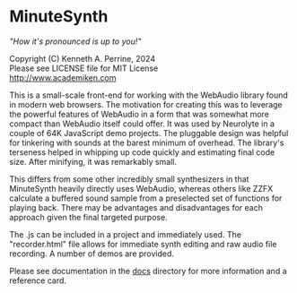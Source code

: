 # MinuteSynth

*"How it's pronounced is up to you!"*

Copyright (C) Kenneth A. Perrine, 2024<br>
Please see LICENSE file for MIT License<br>
http://www.academiken.com

This is a small-scale front-end for working with the WebAudio library found in modern web browsers. The motivation for creating this was to leverage the powerful features of WebAudio in a form that was somewhat more compact than WebAudio itself could offer. It was used by Neurolyte in a couple of 64K JavaScript demo projects. The pluggable design was helpful for tinkering with sounds at the barest minimum of overhead. The library's terseness helped in whipping up code quickly and estimating final code size. After minifying, it was remarkably small.

This differs from some other incredibly small synthesizers in that MinuteSynth heavily directly uses WebAudio, whereas others like ZZFX calculate a buffered sound sample from a preselected set of functions for playing back. There may be advantages and disadvantages for each approach given the final targeted purpose.

The .js can be included in a project and immediately used. The "recorder.html" file allows for immediate synth editing and raw audio file recording. A number of demos are provided.

Please see documentation in the [docs](docs) directory for more information and a reference card.

